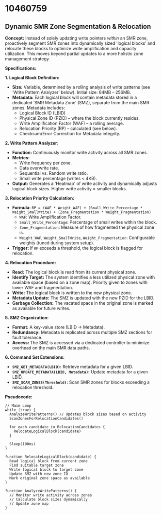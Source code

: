 # 10460759

## Dynamic SMR Zone Segmentation & Relocation

**Concept:** Instead of solely updating write pointers *within* an SMR zone, proactively segment SMR zones into dynamically sized 'logical blocks' and relocate these blocks to optimize write amplification and capacity utilization. This moves beyond partial updates to a more holistic zone management strategy.

**Specifications:**

**1. Logical Block Definition:**

*   **Size:** Variable, determined by a rolling analysis of write patterns (see ‘Write Pattern Analyzer’ below). Initial size: 64MB – 256MB.
*   **Metadata:** Each logical block will contain metadata stored in a dedicated ‘SMR Metadata Zone’ (SMZ), separate from the main SMR zones.  Metadata includes:
    *   Logical Block ID (LBID)
    *   Physical Zone ID (PZID) – where the block currently resides.
    *   Write Amplification Factor (WAF) – a rolling average.
    *   Relocation Priority (RP) – calculated (see below).
    *   Checksum/Error Correction for Metadata integrity.

**2. Write Pattern Analyzer:**

*   **Function:** Continuously monitor write activity across all SMR zones.
*   **Metrics:**
    *   Write frequency per zone.
    *   Data overwrite rate.
    *   Sequential vs. Random write ratio.
    *   Small write percentage (writes < 4KB).
*   **Output:**  Generates a 'Heatmap' of write activity and dynamically adjusts logical block sizes.  Higher write activity = smaller blocks.

**3. Relocation Priority Calculation:**

*   **Formula:**  `RP = (WAF * Weight_WAF) + (Small_Write_Percentage * Weight_SmallWrite) + (Zone_Fragmentation * Weight_Fragmentation)`
    *   `WAF`: Write Amplification Factor.
    *   `Small_Write_Percentage`: Percentage of small writes within the block.
    *   `Zone_Fragmentation`:  Measure of how fragmented the physical zone is.
    *   `Weight_WAF`, `Weight_SmallWrite`, `Weight_Fragmentation`: Configurable weights (tuned during system setup).
*   **Trigger:**  If `RP` exceeds a threshold, the logical block is flagged for relocation.

**4. Relocation Procedure:**

*   **Read:** The logical block is read from its current physical zone.
*   **Identify Target:**  The system identifies a less utilized physical zone with available space (based on a zone map).  Priority given to zones with lower WAF and fragmentation.
*   **Write:** The logical block is written to the new physical zone.
*   **Metadata Update:**  The SMZ is updated with the new PZID for the LBID.
*   **Garbage Collection:** The vacated space in the original zone is marked as available for future writes.

**5.  SMZ Organization:**

*   **Format:** A key-value store (LBID -> Metadata).
*   **Redundancy:** Metadata is replicated across multiple SMZ sections for fault tolerance.
*   **Access:**  The SMZ is accessed via a dedicated controller to minimize overhead on the main SMR data paths.

**6.  Command Set Extensions:**

*   **`SMZ_GET_METADATA(LBID)`:** Retrieve metadata for a given LBID.
*   **`SMZ_UPDATE_METADATA(LBID, Metadata)`:** Update metadata for a given LBID.
*   **`SMZ_SCAN_ZONES(Threshold)`:** Scan SMR zones for blocks exceeding a relocation threshold.



**Pseudocode:**

```
// Main Loop
while (true) {
  AnalyzeWritePatterns() // Updates block sizes based on activity
  ScanZonesForRelocationCandidates()

  for each candidate in RelocationCandidates {
    RelocateLogicalBlock(candidate)
  }

  Sleep(100ms)
}

function RelocateLogicalBlock(candidate) {
  Read logical block from current zone
  Find suitable target zone
  Write logical block to target zone
  Update SMZ with new zone ID
  Mark original zone space as available
}

function AnalyzeWritePatterns() {
  // Monitor write activity across zones
  // Calculate block sizes dynamically
  // Update zone map
}
```